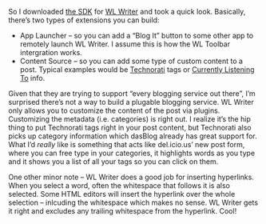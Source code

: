 So I downloaded [the
SDK](http://download.microsoft.com/download/f/9/a/f9a19f2d-cec4-4a25-9b0b-eb9655ea7561/Windows%20Live%20Writer%20SDK%20(Beta).msi)
for [WL
Writer](http://download.microsoft.com/download/f/9/a/f9a19f2d-cec4-4a25-9b0b-eb9655ea7561/Writer.msi)
and took a quick look. Basically, there’s two types of extensions you
can build:

-   App Launcher – so you can add a “Blog It” button to some other app
    to remotely launch WL Writer. I assume this is how the WL Toolbar
    intergration works.
-   Content Source – so you can add some type of custom content to a
    post. Typical examples would be
    [Technorati](http://www.technorati.com/) tags or [Currently
    Listening
    To](http://www.microsoft.com/windowsxp/downloads/powertoys/wm_create.mspx)
    info.

Given that they are trying to support “every blogging service out
there”, I’m surprised there’s not a way to build a plugable blogging
service. WL Writer only allows you to customize the content of the post
via plugins. Customizing the metadata (i.e. categories) is right out. I
realize it’s the hip thing to put Technorati tags right in your post
content, but Technorati also picks up category information which dasBlog
already has great support for. What I’d *really* like is something that
acts like del.icio.us’ new post form, where you can free type in your
categories, it highlights words as you type and it shows you a list of
all your tags so you can click on them.

One other minor note – WL Writer does a good job for inserting
hyperlinks. When you select a word, often the whitespace that follows it
is also selected. Some HTML editors will insert the hyperlink over the
whole selection – inlcuding the whitespace which makes no sense. WL
Writer gets it right and excludes any trailing whitespace from the
hyperlink. Cool!
